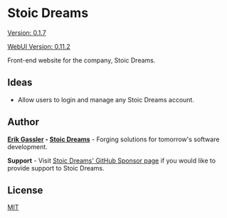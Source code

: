 # Stoic Dreams

[Version: 0.1.7](https://github.com/StoicDreams/StoicDreams)

[WebUI Version: 0.11.2](https://github.com/StoicDreams/WebUI)

Front-end website for the company, Stoic Dreams.

## Ideas

* Allow users to login and manage any Stoic Dreams account.

## Author

**[Erik Gassler](https://www.erikgassler.com) - [Stoic Dreams](https://www.stoicdreams.com)** - Forging solutions for tomorrow's software development.

**Support** - Visit [Stoic Dreams' GitHub Sponsor page](https://github.com/sponsors/StoicDreams) if you would like to provide support to Stoic Dreams.

## License

[MIT](LICENSE)
